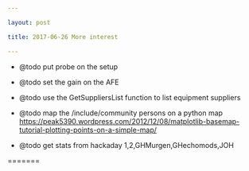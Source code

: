```yaml
---

layout: post

title: 2017-06-26 More interest

---
```



-   @todo put probe on the setup
-   @todo set the gain on the AFE
-   @todo use the GetSuppliersList function to list equipment suppliers

-   @todo map the /include/community persons on a python map
    https://peak5390.wordpress.com/2012/12/08/matplotlib-basemap-tutorial-plotting-points-on-a-simple-map/

-   @todo get stats from hackaday 1,2,GHMurgen,GHechomods,JOH

=======

